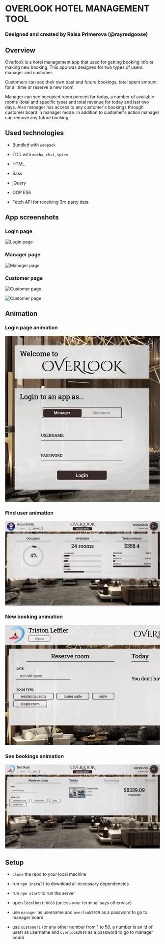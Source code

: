 # OVERLOOK HOTEL MANAGEMENT TOOL

### Designed and created by Raisa Primerova (@rayredgoose)

## Overview

Overlook is a hotel management app that used for getting booking info or making new booking. This app was designed for two types of users: manager and customer.

Customers can see their own past and future bookings, total spent amount for all time or reserve a new room.

Manager can see occupied room percent for today, a number of available rooms (total and specific type) and total revenue for today and last two days. Also manager has access to any customer's bookings through customer board in manager mode. In addition to customer's action manager can remove any future booking.

## Used technologies

- Bundled with `webpack`

- TDD with `mocha`, `chai`, `spies`

- HTML

- Sass

- jQuery

- OOP ES6

- Fetch API for receiving 3rd party data

## App screenshots

### Login page

![Login page](/src/images/screenshots/login.png)

### Manager page

![Manager page](/src/images/screenshots/manager.png)

### Customer page

![Customer page](/src/images/screenshots/customer.png)

![Customer page](/src/images/screenshots/customer-book.png)

## Animation

### Login page animation

![Login page animation](/src/images/screenshots/login-animation.gif)

### Find user animation

![Find user animation](/src/images/screenshots/find-user-animation.gif)

### New booking animation

![New booking animation](/src/images/screenshots/new-booking-animation.gif)

### See bookings animation

![See bookings animation](/src/images/screenshots/see-booking-animation.gif)

## Setup

- `clone` the repo to your local machine

- run `npm install` to download all necessary dependencies

- run `npm start` to run the server

- open `localhost:8080` (unless your terminal says otherwise)

- use `manager` as username and `overlook2019` as a password to go to manager board

- use `customer1` (or any other number from 1 to 50, a number is an id of user) as username and `overlook2019` as a password to go to manager board

